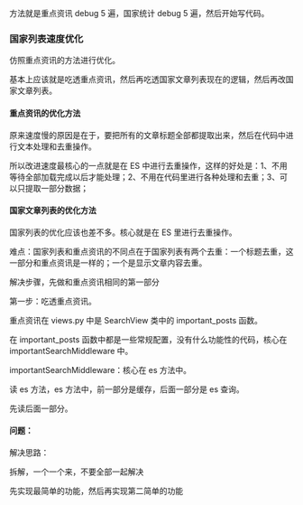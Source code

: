 
方法就是重点资讯 debug 5 遍，国家统计 debug 5 遍，然后开始写代码。  


### 国家列表速度优化  

仿照重点资讯的方法进行优化。  

基本上应该就是吃透重点资讯，然后再吃透国家文章列表现在的逻辑，然后再改国家文章列表。  


#### 重点资讯的优化方法  

原来速度慢的原因是在于，要把所有的文章标题全部都提取出来，然后在代码中进行文本处理和去重操作。  

所以改进速度最核心的一点就是在 ES 中进行去重操作，这样的好处是：1、不用等待全部加载完成以后才能处理；2、不用在代码里进行各种处理和去重；3、可以只提取一部分数据；  



#### 国家文章列表的优化方法  

国家列表的优化应该也差不多。核心就是在 ES 里进行去重操作。  

难点：国家列表和重点资讯的不同点在于国家列表有两个去重：一个标题去重，这一部分和重点资讯是一样的；一个是显示文章内容去重。  

解决步骤，先做和重点资讯相同的第一部分  


第一步：吃透重点资讯。  

重点资讯在 views.py 中是 SearchView 类中的 important_posts 函数。  

在 important_posts 函数中都是一些常规配置，没有什么功能性的代码，核心在 importantSearchMiddleware 中。  

importantSearchMiddleware：核心在 es 方法中。  

读 es 方法，es 方法中，前一部分是缓存，后面一部分是 es 查询。  

先读后面一部分。  







#### 问题：  

解决思路：  






拆解，一个一个来，不要全部一起解决  

先实现最简单的功能，然后再实现第二简单的功能  

